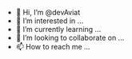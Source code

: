 - 👋 Hi, I’m @devAviat
- 👀 I’m interested in ...
- 🌱 I’m currently learning ...
- 💞️ I’m looking to collaborate on ...
- 📫 How to reach me ...

<!---
devAviat/devAviat is a ✨ special ✨ repository because its `README.md` (this file) appears on your GitHub profile.
You can click the Preview link to take a look at your changes.
--->
